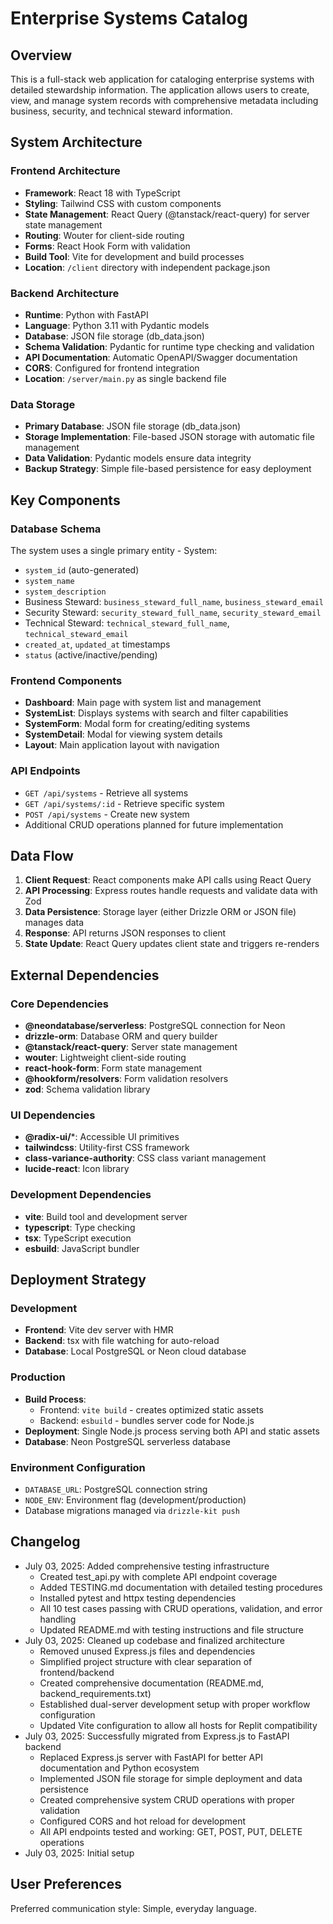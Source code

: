 # Enterprise Systems Catalog

## Overview

This is a full-stack web application for cataloging enterprise systems with detailed stewardship information. The application allows users to create, view, and manage system records with comprehensive metadata including business, security, and technical steward information.

## System Architecture

### Frontend Architecture
- **Framework**: React 18 with TypeScript
- **Styling**: Tailwind CSS with custom components
- **State Management**: React Query (@tanstack/react-query) for server state management
- **Routing**: Wouter for client-side routing
- **Forms**: React Hook Form with validation
- **Build Tool**: Vite for development and build processes
- **Location**: `/client` directory with independent package.json

### Backend Architecture
- **Runtime**: Python with FastAPI
- **Language**: Python 3.11 with Pydantic models
- **Database**: JSON file storage (db_data.json)
- **Schema Validation**: Pydantic for runtime type checking and validation
- **API Documentation**: Automatic OpenAPI/Swagger documentation
- **CORS**: Configured for frontend integration
- **Location**: `/server/main.py` as single backend file

### Data Storage
- **Primary Database**: JSON file storage (db_data.json)
- **Storage Implementation**: File-based JSON storage with automatic file management
- **Data Validation**: Pydantic models ensure data integrity
- **Backup Strategy**: Simple file-based persistence for easy deployment

## Key Components

### Database Schema
The system uses a single primary entity - System:
- `system_id` (auto-generated)
- `system_name` 
- `system_description`
- Business Steward: `business_steward_full_name`, `business_steward_email`
- Security Steward: `security_steward_full_name`, `security_steward_email`
- Technical Steward: `technical_steward_full_name`, `technical_steward_email`
- `created_at`, `updated_at` timestamps
- `status` (active/inactive/pending)

### Frontend Components
- **Dashboard**: Main page with system list and management
- **SystemList**: Displays systems with search and filter capabilities
- **SystemForm**: Modal form for creating/editing systems
- **SystemDetail**: Modal for viewing system details
- **Layout**: Main application layout with navigation

### API Endpoints
- `GET /api/systems` - Retrieve all systems
- `GET /api/systems/:id` - Retrieve specific system
- `POST /api/systems` - Create new system
- Additional CRUD operations planned for future implementation

## Data Flow

1. **Client Request**: React components make API calls using React Query
2. **API Processing**: Express routes handle requests and validate data with Zod
3. **Data Persistence**: Storage layer (either Drizzle ORM or JSON file) manages data
4. **Response**: API returns JSON responses to client
5. **State Update**: React Query updates client state and triggers re-renders

## External Dependencies

### Core Dependencies
- **@neondatabase/serverless**: PostgreSQL connection for Neon
- **drizzle-orm**: Database ORM and query builder
- **@tanstack/react-query**: Server state management
- **wouter**: Lightweight client-side routing
- **react-hook-form**: Form state management
- **@hookform/resolvers**: Form validation resolvers
- **zod**: Schema validation library

### UI Dependencies
- **@radix-ui/***: Accessible UI primitives
- **tailwindcss**: Utility-first CSS framework
- **class-variance-authority**: CSS class variant management
- **lucide-react**: Icon library

### Development Dependencies
- **vite**: Build tool and development server
- **typescript**: Type checking
- **tsx**: TypeScript execution
- **esbuild**: JavaScript bundler

## Deployment Strategy

### Development
- **Frontend**: Vite dev server with HMR
- **Backend**: tsx with file watching for auto-reload
- **Database**: Local PostgreSQL or Neon cloud database

### Production
- **Build Process**: 
  - Frontend: `vite build` - creates optimized static assets
  - Backend: `esbuild` - bundles server code for Node.js
- **Deployment**: Single Node.js process serving both API and static assets
- **Database**: Neon PostgreSQL serverless database

### Environment Configuration
- `DATABASE_URL`: PostgreSQL connection string
- `NODE_ENV`: Environment flag (development/production)
- Database migrations managed via `drizzle-kit push`

## Changelog

- July 03, 2025: Added comprehensive testing infrastructure
  - Created test_api.py with complete API endpoint coverage
  - Added TESTING.md documentation with detailed testing procedures
  - Installed pytest and httpx testing dependencies
  - All 10 test cases passing with CRUD operations, validation, and error handling
  - Updated README.md with testing instructions and file structure
- July 03, 2025: Cleaned up codebase and finalized architecture
  - Removed unused Express.js files and dependencies
  - Simplified project structure with clear separation of frontend/backend
  - Created comprehensive documentation (README.md, backend_requirements.txt)
  - Established dual-server development setup with proper workflow configuration
  - Updated Vite configuration to allow all hosts for Replit compatibility
- July 03, 2025: Successfully migrated from Express.js to FastAPI backend
  - Replaced Express.js server with FastAPI for better API documentation and Python ecosystem
  - Implemented JSON file storage for simple deployment and data persistence
  - Created comprehensive system CRUD operations with proper validation
  - Configured CORS and hot reload for development
  - All API endpoints tested and working: GET, POST, PUT, DELETE operations
- July 03, 2025: Initial setup

## User Preferences

Preferred communication style: Simple, everyday language.